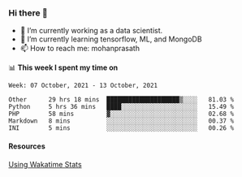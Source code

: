 ### Hi there 👋

- 🔭 I’m currently working as a data scientist.
- 🌱 I’m currently learning tensorflow, ML, and MongoDB
- 📫 How to reach me: mohanprasath

📊 **This week I spent my time on**
<!--START_SECTION:waka-->
```text
Week: 07 October, 2021 - 13 October, 2021

Other      29 hrs 18 mins  ████████████████████▒░░░░   81.03 % 
Python     5 hrs 36 mins   ████░░░░░░░░░░░░░░░░░░░░░   15.49 % 
PHP        58 mins         ▓░░░░░░░░░░░░░░░░░░░░░░░░   02.68 % 
Markdown   8 mins          ░░░░░░░░░░░░░░░░░░░░░░░░░   00.37 % 
INI        5 mins          ░░░░░░░░░░░░░░░░░░░░░░░░░   00.26 % 
```
<!--END_SECTION:waka-->

#### Resources
[Using Wakatime Stats](https://github.com/marketplace/actions/waka-readme)
